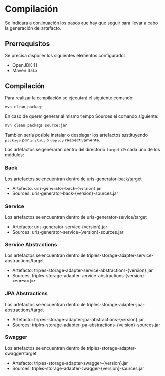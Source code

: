 # Compilación

Se indicará a continuación los pasos que hay que seguir para llevar a cabo la generación del artefacto.

## Prerrequisitos

Se precisa disponer los siguientes elementos configurados:

* OpenJDK 11
* Maven 3.6.x

## Compilación

Para realizar la compilación se ejecutará el siguiente comando:

```bash
mvn clean package
```

En caso de querer generar al mismo tiempo Sources el comando siguiente: 

```bash
mvn clean package source:jar
```

También sería posible instalar o desplegar los artefactos sustituyendo `package` por `install` o `deploy` respectivamente.

Los artefactos se generarán dentro del directorio `target` de cada uno de los módulos:

### Back

Los artefactos se encuentran dentro de uris-generator-back/target

* Artefacto: uris-generator-back-{version}.jar
* Sources: uris-generator-back-{version}-sources.jar

### Service

Los artefactos se encuentran dentro de uris-generator-service/target

* Artefacto: uris-generator-service-{version}.jar
* Sources: uris-generator-service-{version}-sources.jar

### Service Abstractions

Los artefactos se encuentran dentro de triples-storage-adapter-service-abstractions/target

* Artefacto: triples-storage-adapter-service-abstractions-{version}.jar
* Sources: triples-storage-adapter-service-abstractions-{version}-sources.jar

### JPA Abstractions

Los artefactos se encuentran dentro de triples-storage-adapter-jpa-abstractions/target

* Artefacto: triples-storage-adapter-jpa-abstractions-{version}.jar
* Sources: triples-storage-adapter-jpa-abstractions-{version}-sources.jar

### Swagger

Los artefactos se encuentran dentro de triples-storage-adapter-swagger/target

* Artefacto: triples-storage-adapter-swagger-{version}.jar
* Sources: triples-storage-adapter-swagger-{version}-sources.jar
